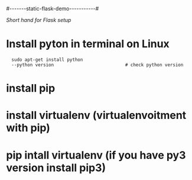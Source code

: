 #-------static-flask-demo-----------#

*Short hand for Flask setup*
# Install pyton in terminal on Linux
      sudo apt-get install python             
      --python version                           # check python version
# install pip

# install virtualenv (virtualenvoitment with pip)

#
# pip intall virtualenv (if you have py3 version install pip3)
